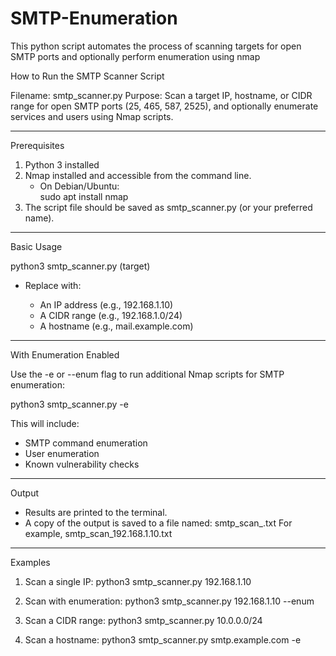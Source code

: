 # SMTP-Enumeration
This python script automates the process of scanning targets for open SMTP ports and optionally perform enumeration using nmap

How to Run the SMTP Scanner Script

Filename: smtp_scanner.py
Purpose: Scan a target IP, hostname, or CIDR range for open SMTP ports (25, 465, 587, 2525), and optionally enumerate services and users using Nmap scripts.

---

Prerequisites

1. Python 3 installed
2. Nmap installed and accessible from the command line.
   - On Debian/Ubuntu:  
     sudo apt install nmap
3. The script file should be saved as smtp_scanner.py (or your preferred name).

---

Basic Usage

python3 smtp_scanner.py (target)

- Replace <target> with:
  - An IP address (e.g., 192.168.1.10)
  - A CIDR range (e.g., 192.168.1.0/24)
  - A hostname (e.g., mail.example.com)

---

With Enumeration Enabled

Use the -e or --enum flag to run additional Nmap scripts for SMTP enumeration:

python3 smtp_scanner.py <target> -e

This will include:
- SMTP command enumeration
- User enumeration
- Known vulnerability checks

---

Output

- Results are printed to the terminal.
- A copy of the output is saved to a file named:
  smtp_scan_<target>.txt
  For example, smtp_scan_192.168.1.10.txt

---

Examples

1. Scan a single IP:
   python3 smtp_scanner.py 192.168.1.10

2. Scan with enumeration:
   python3 smtp_scanner.py 192.168.1.10 --enum

3. Scan a CIDR range:
   python3 smtp_scanner.py 10.0.0.0/24

4. Scan a hostname:
   python3 smtp_scanner.py smtp.example.com -e
